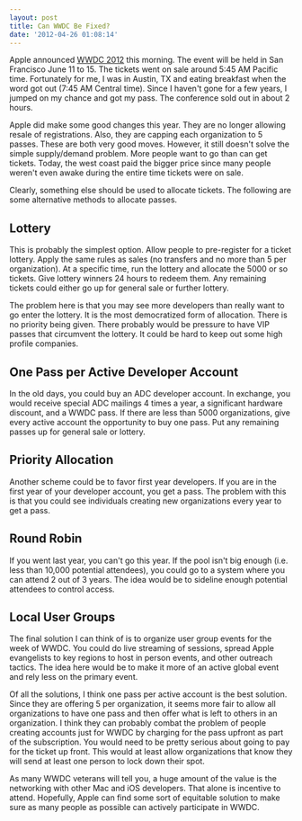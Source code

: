 ```yaml
---
layout: post
title: Can WWDC Be Fixed?
date: '2012-04-26 01:08:14'
---
```


Apple announced [WWDC 2012][1] this morning. The event will be held in San Francisco June 11 to 15. The tickets went on sale around 5:45 AM Pacific time. Fortunately for me, I was in Austin, TX and eating breakfast when the word got out (7:45 AM Central time). Since I haven't gone for a few years, I jumped on my chance and got my pass. The conference sold out in about 2 hours.

Apple did make some good changes this year. They are no longer allowing resale of registrations. Also, they are capping each organization to 5 passes. These are both very good moves. However, it still doesn't solve the simple supply/demand problem. More people want to go than can get tickets. Today, the west coast paid the bigger price since many people weren't even awake during the entire time tickets were on sale.

Clearly, something else should be used to allocate tickets. The following are some alternative methods to allocate passes.

## Lottery

This is probably the simplest option. Allow people to pre-register for a ticket lottery. Apply the same rules as sales (no transfers and no more than 5 per organization). At a specific time, run the lottery and allocate the 5000 or so tickets. Give lottery winners 24 hours to redeem them. Any remaining tickets could either go up for general sale or further lottery.

The problem here is that you may see more developers than really want to go enter the lottery. It is the most democratized form of allocation. There is no priority being given. There probably would be pressure to have VIP passes that circumvent the lottery. It could be hard to keep out some high profile companies.

## One Pass per Active Developer Account

In the old days, you could buy an ADC developer account. In exchange, you would receive special ADC mailings 4 times a year, a significant hardware discount, and a WWDC pass. If there are less than 5000 organizations, give every active  account the opportunity to buy one pass. Put any remaining passes up for general sale or lottery.

## Priority Allocation

Another scheme could be to favor first year developers. If you are in the first year of your developer account, you get a pass. The problem with this is that you could see individuals creating new organizations every year to get a pass.

## Round Robin

If you went last year, you can't go this year. If the pool isn't big enough (i.e. less than 10,000 potential attendees), you could go to a system where you can attend 2 out of 3 years. The idea would be to sideline enough potential attendees to control access.

## Local User Groups

The final solution I can think of is to organize user group events for the week of WWDC. You could do live streaming of sessions, spread Apple evangelists to key regions to host in person events, and other outreach tactics. The idea here would be to make it more of an active global event and rely less on the primary event.

Of all the solutions, I think one pass per active account is the best solution. Since they are offering 5 per organization, it seems more fair to allow all organizations to have one pass and then offer what is left to others in an organization. I think they can probably combat the problem of people creating accounts just for WWDC by charging for the pass upfront as part of the subscription. You would need to be pretty serious about going to pay for the ticket up front. This would at least allow organizations that know they will send at least one person to lock down their spot.

As many WWDC veterans will tell you, a huge amount of the value is the networking with other Mac and iOS developers. That alone is incentive to attend. Hopefully, Apple can find some sort of equitable solution to make sure as many people as possible can actively participate in WWDC.

[1]: http://developer.apple.com/wwdc/